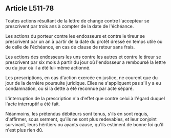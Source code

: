 Article L511-78
----
Toutes actions résultant de la lettre de change contre l'accepteur se
prescrivent par trois ans à compter de la date de l'échéance.

Les actions du porteur contre les endosseurs et contre le tireur se prescrivent
par un an à partir de la date du protêt dressé en temps utile ou de celle de
l'échéance, en cas de clause de retour sans frais.

Les actions des endosseurs les uns contre les autres et contre le tireur se
prescrivent par six mois à partir du jour où l'endosseur a remboursé la lettre
ou du jour où il a été lui-même actionné.

Les prescriptions, en cas d'action exercée en justice, ne courent que du jour de
la dernière poursuite juridique. Elles ne s'appliquent pas s'il y a eu
condamnation, ou si la dette a été reconnue par acte séparé.

L'interruption de la prescription n'a d'effet que contre celui à l'égard duquel
l'acte interruptif a été fait.

Néanmoins, les prétendus débiteurs sont tenus, s'ils en sont requis, d'affirmer,
sous serment, qu'ils ne sont plus redevables, et leur conjoint survivant, leurs
héritiers ou ayants cause, qu'ils estiment de bonne foi qu'il n'est plus rien
dû.
